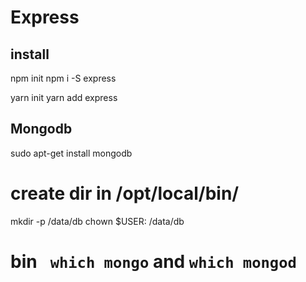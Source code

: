 # Express

## install

npm init
npm i -S express

yarn init
yarn add express

## Mongodb

sudo apt-get install mongodb
# create dir in /opt/local/bin/
mkdir -p /data/db
chown $USER: /data/db

# bin ` which mongo` and `which mongod`

